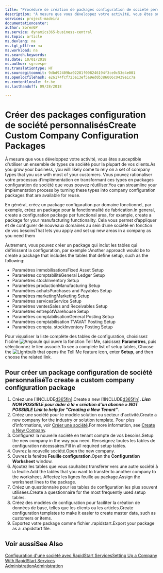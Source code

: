 ```yaml
---
title: "Procédure de création de packages configuration de société personnalisés | Microsoft Docs"
description: "À mesure que vous développez votre activité, vous êtes susceptible d'utiliser un ensemble de types de société pour la plupart de vos clients. Vous pouvez rationaliser votre processus d’implémentation en transformant ces types en packages configuration de société que vous pouvez réutiliser."
services: project-madeira
documentationcenter: 
author: SorenGP
ms.service: dynamics365-business-central
ms.topic: article
ms.devlang: na
ms.tgt_pltfrm: na
ms.workload: na
ms.search.keywords: 
ms.date: 10/01/2018
ms.author: sgroespe
ms.translationtype: HT
ms.sourcegitcommit: 9dbd92409ba02281f008246194f3ce0c53e4e001
ms.openlocfilehash: e26174fcf723e13ef5a9ed0b386006c0439e1c7a
ms.contentlocale: fr-be
ms.lasthandoff: 09/28/2018

---
```

# <a name="create-custom-company-configuration-packages"></a><span data-ttu-id="ae389-104">Créer des packages configuration de société personnalisés</span><span class="sxs-lookup"><span data-stu-id="ae389-104">Create Custom Company Configuration Packages</span></span>
<span data-ttu-id="ae389-105">À mesure que vous développez votre activité, vous êtes susceptible d'utiliser un ensemble de types de société pour la plupart de vos clients.</span><span class="sxs-lookup"><span data-stu-id="ae389-105">As you grow your business, you will likely come to rely on a set of company types that you use with most of your customers.</span></span> <span data-ttu-id="ae389-106">Vous pouvez rationaliser votre processus d’implémentation en transformant ces types en packages configuration de société que vous pouvez réutiliser.</span><span class="sxs-lookup"><span data-stu-id="ae389-106">You can streamline your implementation process by turning these types into company configuration packages that are available for reuse.</span></span>  

<span data-ttu-id="ae389-107">En général, créez un package configuration par domaine fonctionnel, par exemple, créez un package pour la fonctionnalité de fabrication.</span><span class="sxs-lookup"><span data-stu-id="ae389-107">In general, create a configuration package per functional area, for example, create a package for your manufacturing functionality.</span></span> <span data-ttu-id="ae389-108">Cela vous permet d’appliquer et de configurer de nouveaux domaines au sein d’une société en fonction de vos besoins</span><span class="sxs-lookup"><span data-stu-id="ae389-108">That lets you apply and set up new areas in a company as you need them</span></span>  

<span data-ttu-id="ae389-109">Autrement, vous pouvez créer un package qui inclut les tables qui définissent la configuration, par exemple :</span><span class="sxs-lookup"><span data-stu-id="ae389-109">Another approach would be to create a package that includes the tables that define setup, such as the following:</span></span>  

-   <span data-ttu-id="ae389-110">Paramètres immobilisations</span><span class="sxs-lookup"><span data-stu-id="ae389-110">Fixed Asset Setup</span></span>  
-   <span data-ttu-id="ae389-111">Paramètres comptabilité</span><span class="sxs-lookup"><span data-stu-id="ae389-111">General Ledger Setup</span></span>  
-   <span data-ttu-id="ae389-112">Paramètres stock</span><span class="sxs-lookup"><span data-stu-id="ae389-112">Inventory Setup</span></span>  
-   <span data-ttu-id="ae389-113">Paramètres production</span><span class="sxs-lookup"><span data-stu-id="ae389-113">Manufacturing Setup</span></span>  
-   <span data-ttu-id="ae389-114">Paramètres achats</span><span class="sxs-lookup"><span data-stu-id="ae389-114">Purchases and Payables Setup</span></span>  
-   <span data-ttu-id="ae389-115">Paramètres marketing</span><span class="sxs-lookup"><span data-stu-id="ae389-115">Marketing Setup</span></span>  
-   <span data-ttu-id="ae389-116">Paramètres services</span><span class="sxs-lookup"><span data-stu-id="ae389-116">Service Setup</span></span>  
-   <span data-ttu-id="ae389-117">Paramètres ventes</span><span class="sxs-lookup"><span data-stu-id="ae389-117">Sales and Receivables Setup</span></span>  
-   <span data-ttu-id="ae389-118">Paramètres entrepôt</span><span class="sxs-lookup"><span data-stu-id="ae389-118">Warehouse Setup</span></span>  
-   <span data-ttu-id="ae389-119">Paramètres comptabilisation</span><span class="sxs-lookup"><span data-stu-id="ae389-119">General Posting Setup</span></span>  
-   <span data-ttu-id="ae389-120">Paramètres comptabilisation TVA</span><span class="sxs-lookup"><span data-stu-id="ae389-120">VAT Posting Setup</span></span>  
-   <span data-ttu-id="ae389-121">Paramètres compta. stock</span><span class="sxs-lookup"><span data-stu-id="ae389-121">Inventory Posting Setup</span></span>  

<span data-ttu-id="ae389-122">Pour visualiser la liste complète des tables de configuration, choisissez l'icône ![Ampoule qui ouvre la fonction Tell Me](media/ui-search/search_small.png "Dites-moi ce que vous voulez faire"), saisissez **Paramètres**, puis sélectionnez le lien associé.</span><span class="sxs-lookup"><span data-stu-id="ae389-122">To see a complete list of setup tables, Choose the ![Lightbulb that opens the Tell Me feature](media/ui-search/search_small.png "Tell me what you want to do") icon, enter **Setup**, and then choose the related link.</span></span>  

## <a name="to-create-a-custom-company-configuration-package"></a><span data-ttu-id="ae389-123">Pour créer un package configuration de société personnalisé</span><span class="sxs-lookup"><span data-stu-id="ae389-123">To create a custom company configuration package</span></span>  
1.  <span data-ttu-id="ae389-124">Créez une [!INCLUDE[d365fin](includes/d365fin_md.md)].</span><span class="sxs-lookup"><span data-stu-id="ae389-124">Create a new [!INCLUDE[d365fin](includes/d365fin_md.md)].</span></span> <span data-ttu-id="ae389-125">***Lien NON POSSIBLE pour aider à la « création d'un abonné »***.</span><span class="sxs-lookup"><span data-stu-id="ae389-125">***NOT POSSIBLE Link to help for "Creating a New Tenant"***.</span></span>   
2.  <span data-ttu-id="ae389-126">Créez une société pour le modèle solution ou secteur d'activité.</span><span class="sxs-lookup"><span data-stu-id="ae389-126">Create a new company for the industry or solution template.</span></span> <span data-ttu-id="ae389-127">Pour plus d’informations, voir [Créer une société](admin-how-to-create-a-new-company.md).</span><span class="sxs-lookup"><span data-stu-id="ae389-127">For more information, see [Create a New Company](admin-how-to-create-a-new-company.md).</span></span>  
3.  <span data-ttu-id="ae389-128">Configurez la nouvelle société en tenant compte de vos besoins.</span><span class="sxs-lookup"><span data-stu-id="ae389-128">Setup the new company in the way you need.</span></span> <span data-ttu-id="ae389-129">Renseignez toutes les tables de configuration nécessaires.</span><span class="sxs-lookup"><span data-stu-id="ae389-129">Fill in all required setup tables.</span></span>  
4.  <span data-ttu-id="ae389-130">Ouvrez la nouvelle société.</span><span class="sxs-lookup"><span data-stu-id="ae389-130">Open the new company.</span></span>
5. <span data-ttu-id="ae389-131">Ouvrez la fenêtre **Feuille configuration**.</span><span class="sxs-lookup"><span data-stu-id="ae389-131">Open the **Configuration Worksheet** window.</span></span>  
6.  <span data-ttu-id="ae389-132">Ajoutez les tables que vous souhaitez transférer vers une autre société à la feuille.</span><span class="sxs-lookup"><span data-stu-id="ae389-132">Add the tables that you want to transfer to another company to the worksheet.</span></span> <span data-ttu-id="ae389-133">Affectez les lignes feuille au package.</span><span class="sxs-lookup"><span data-stu-id="ae389-133">Assign the worksheet lines to the package.</span></span>  
7.  <span data-ttu-id="ae389-134">Créez un questionnaire pour les tables de configuration les plus souvent utilisées.</span><span class="sxs-lookup"><span data-stu-id="ae389-134">Create a questionnaire for the most frequently used setup tables.</span></span>  
8.  <span data-ttu-id="ae389-135">Créez des modèles de configuration pour faciliter la création de données de base, telles que les clients ou les articles.</span><span class="sxs-lookup"><span data-stu-id="ae389-135">Create configuration templates to make it easier to create master data, such as customers or items.</span></span>  
9.  <span data-ttu-id="ae389-136">Exportez votre package comme fichier .rapidstart.</span><span class="sxs-lookup"><span data-stu-id="ae389-136">Export your package as a .rapidstart file.</span></span>  

## <a name="see-also"></a><span data-ttu-id="ae389-137">Voir aussi</span><span class="sxs-lookup"><span data-stu-id="ae389-137">See Also</span></span>  
[<span data-ttu-id="ae389-138">Configuration d'une société avec RapidStart Services</span><span class="sxs-lookup"><span data-stu-id="ae389-138">Setting Up a Company With RapidStart Services</span></span>](admin-set-up-a-company-with-rapidstart.md)  
[<span data-ttu-id="ae389-139">Administration</span><span class="sxs-lookup"><span data-stu-id="ae389-139">Administration</span></span>](admin-setup-and-administration.md)

